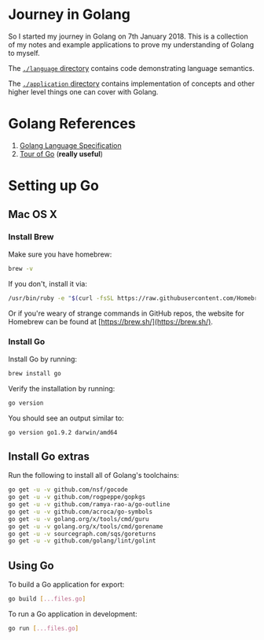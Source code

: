 # Journey in Golang

So I started my journey in Golang on 7th January 2018. This is a collection of my notes and example applications to prove my understanding of Golang to myself.

The [`./language` directory](./language) contains code demonstrating language semantics.

The [`./application` directory](./application) contains implementation of concepts and other higher level things one can cover with Golang.

# Golang References
1. [Golang Language Specification](https://golang.org/ref/spec)
2. [Tour of Go](https://tour.golang.org/welcome/1) (**really useful**)

# Setting up Go

## Mac OS X

### Install Brew
Make sure you have homebrew:

```bash
brew -v
```

If you don't, install it via:

```bash
/usr/bin/ruby -e "$(curl -fsSL https://raw.githubusercontent.com/Homebrew/install/master/install)"
```

Or if you're weary of strange commands in GitHub repos, the website for Homebrew can be found at [https://brew.sh/](https://brew.sh/).

### Install Go
Install Go by running:

```bash
brew install go
```

Verify the installation by running:

```bash
go version
```

You should see an output similar to:

```
go version go1.9.2 darwin/amd64
```

## Install Go extras
Run the following to install all of Golang's toolchains:

```bash
go get -u -v github.com/nsf/gocode
go get -u -v github.com/rogpeppe/gopkgs
go get -u -v github.com/ramya-rao-a/go-outline
go get -u -v github.com/acroca/go-symbols
go get -u -v golang.org/x/tools/cmd/guru
go get -u -v golang.org/x/tools/cmd/gorename
go get -u -v sourcegraph.com/sqs/goreturns
go get -u -v github.com/golang/lint/golint
```

## Using Go

To build a Go application for export:

```bash
go build [...files.go]
```

To run a Go application in development:
```bash
go run [...files.go]
```
